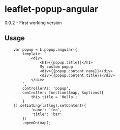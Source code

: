 # leaflet-popup-angular

0.0.2	-	First working version
## Usage

```
	var popup = L.popup.angular({
		template: `
			<div>
				<h1>{{popup.title}}</h1>
				My custom popup
				<div>{{popup.content.name}}</div>
				<div>{{popup.content.title}}</div>
			</div>
		`,
		controllerAs: 'popup',
		controller: function($map, $options){
			this.title = 'Hello';
		}
	}).setLatLng(latlng).setContent({
	    	'name': 'foo',
	    	'title': 'bar'
	    })
	    .openOn(map);
```
